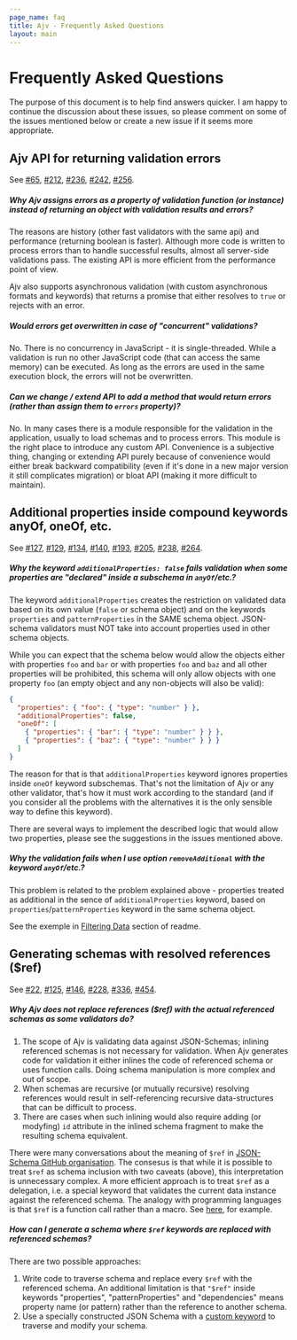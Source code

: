 ```yaml
---
page_name: faq
title: Ajv - Frequently Asked Questions
layout: main
---
```

# Frequently Asked Questions

The purpose of this document is to help find answers quicker. I am happy to continue the discussion about these issues, so please comment on some of the issues mentioned below or create a new issue if it seems more appropriate.


## Ajv API for returning validation errors

See [#65](https://github.com/epoberezkin/ajv/issues/65), [#212](https://github.com/epoberezkin/ajv/issues/212), [#236](https://github.com/epoberezkin/ajv/issues/236), [#242](https://github.com/epoberezkin/ajv/issues/242), [#256](https://github.com/epoberezkin/ajv/issues/256).


##### Why Ajv assigns errors as a property of validation function (or instance) instead of returning an object with validation results and errors?

The reasons are history (other fast validators with the same api) and performance (returning boolean is faster). Although more code is written to process errors than to handle successful results, almost all server-side validations pass. The existing API is more efficient from the performance point of view.

Ajv also supports asynchronous validation (with custom asynchronous formats and keywords) that returns a promise that either resolves to `true` or rejects with an error.


##### Would errors get overwritten in case of "concurrent" validations?

No. There is no concurrency in JavaScript - it is single-threaded. While a validation is run no other JavaScript code (that can access the same memory) can be executed. As long as the errors are used in the same execution block, the errors will not be overwritten.


##### Can we change / extend API to add a method that would return errors (rather than assign them to `errors` property)?

No. In many cases there is a module responsible for the validation in the application, usually to load schemas and to process errors. This module is the right place to introduce any custom API. Convenience is a subjective thing, changing or extending API purely because of convenience would either break backward compatibility (even if it's done in a new major version it still complicates migration) or bloat API (making it more difficult to maintain).


## Additional properties inside compound keywords anyOf, oneOf, etc.

See [#127](https://github.com/epoberezkin/ajv/issues/127), [#129](https://github.com/epoberezkin/ajv/issues/129), [#134](https://github.com/epoberezkin/ajv/issues/134), [#140](https://github.com/epoberezkin/ajv/issues/140), [#193](https://github.com/epoberezkin/ajv/issues/193), [#205](https://github.com/epoberezkin/ajv/issues/205), [#238](https://github.com/epoberezkin/ajv/issues/238), [#264](https://github.com/epoberezkin/ajv/issues/264).


##### Why the keyword `additionalProperties: false` fails validation when some properties are "declared" inside a subschema in `anyOf`/etc.?

The keyword `additionalProperties` creates the restriction on validated data based on its own value (`false` or schema object) and on the keywords `properties` and `patternProperties` in the SAME schema object. JSON-schema validators must NOT take into account properties used in other schema objects.

While you can expect that the schema below would allow the objects either with properties `foo` and `bar` or with properties `foo` and `baz` and all other properties will be prohibited, this schema will only allow objects with one property `foo` (an empty object and any non-objects will also be valid):

```json
{
  "properties": { "foo": { "type": "number" } },
  "additionalProperties": false,
  "oneOf": [
    { "properties": { "bar": { "type": "number" } } },
    { "properties": { "baz": { "type": "number" } } }
  ]
}
```

The reason for that is that `additionalProperties` keyword ignores properties inside `oneOf` keyword subschemas. That's not the limitation of Ajv or any other validator, that's how it must work according to the standard (and if you consider all the problems with the alternatives it is the only sensible way to define this keyword).

There are several ways to implement the described logic that would allow two properties, please see the suggestions in the issues mentioned above.


##### Why the validation fails when I use option `removeAdditional` with the keyword `anyOf`/etc.?

This problem is related to the problem explained above - properties treated as additional in the sence of `additionalProperties` keyword, based on `properties`/`patternProperties` keyword in the same schema object.

See the exemple in [Filtering Data](/ajv#filtering-data) section of readme.


## Generating schemas with resolved references ($ref)

See [#22](https://github.com/epoberezkin/ajv/issues/22), [#125](https://github.com/epoberezkin/ajv/issues/125), [#146](https://github.com/epoberezkin/ajv/issues/146), [#228](https://github.com/epoberezkin/ajv/issues/228), [#336](https://github.com/epoberezkin/ajv/issues/336), [#454](https://github.com/epoberezkin/ajv/issues/454).


##### Why Ajv does not replace references ($ref) with the actual referenced schemas as some validators do?

1. The scope of Ajv is validating data against JSON-Schemas; inlining referenced schemas is not necessary for validation. When Ajv generates code for validation it either inlines the code of referenced schema or uses function calls. Doing schema manipulation is more complex and out of scope.
2. When schemas are recursive (or mutually recursive) resolving references would result in self-referencing recursive data-structures that can be difficult to process.
3. There are cases when such inlining would also require adding (or modyfing) `id` attribute in the inlined schema fragment to make the resulting schema equivalent.

There were many conversations about the meaning of `$ref` in [JSON-Schema GitHub organisation](https://github.com/json-schema-org). The consesus is that while it is possible to treat `$ref` as schema inclusion with two caveats (above), this interpretation is unnecessary complex. A more efficient approach is to treat `$ref` as a delegation, i.e. a special keyword that validates the current data instance against the referenced schema. The analogy with programming languages is that `$ref` is a function call rather than a macro. See [here](https://github.com/json-schema-org/json-schema-spec/issues/279), for example.


##### How can I generate a schema where `$ref` keywords are replaced with referenced schemas?

There are two possible approaches:

1. Write code to traverse schema and replace every `$ref` with the referenced schema. An additional limitation is that `"$ref"` inside keywords "properties", "patternProperties" and "dependencies" means property name (or pattern) rather than the reference to another schema.
2. Use a specially constructed JSON Schema with a [custom keyword](custom.html) to traverse and modify your schema.
